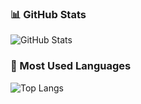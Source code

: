 ### 📊 GitHub Stats
![GitHub Stats](https://github-readme-stats.vercel.app/api?username=Weegoos&show_icons=true&theme=radical)

### 🚀 Most Used Languages
![Top Langs](https://github-readme-stats.vercel.app/api/top-langs/?username=Weegoos&layout=compact&theme=radical)

